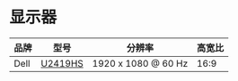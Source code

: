 # 显示器

| 品牌 | 型号                                                         | 分辨率              | 高宽比 |
| ---- | ------------------------------------------------------------ | ------------------- | ------ |
| Dell | [U2419HS](https://www.dell.com/support/product-details/zh-cn/product/dell-u2419hs-monitor/overview) | 1920 x 1080 @ 60 Hz | 16:9   |


